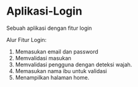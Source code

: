 # Aplikasi-Login
Sebuah aplikasi dengan fitur login

Alur Fitur Login:
1. Memasukan email dan password
2. Memvalidasi masukan
3. Memvalidasi pengguna dengan deteksi wajah.
4. Memasukan nama ibu untuk validasi
5. Menampilkan halaman home.
